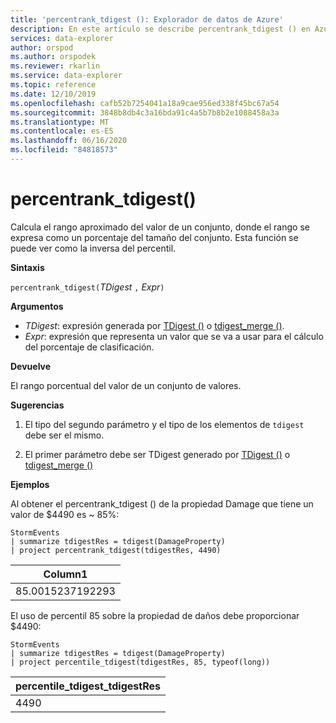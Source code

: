 ```yaml
---
title: 'percentrank_tdigest (): Explorador de datos de Azure'
description: En este artículo se describe percentrank_tdigest () en Azure Explorador de datos.
services: data-explorer
author: orspod
ms.author: orspodek
ms.reviewer: rkarlin
ms.service: data-explorer
ms.topic: reference
ms.date: 12/10/2019
ms.openlocfilehash: cafb52b7254041a18a9cae956ed338f45bc67a54
ms.sourcegitcommit: 3848b8db4c3a16bda91c4a5b7b8b2e1088458a3a
ms.translationtype: MT
ms.contentlocale: es-ES
ms.lasthandoff: 06/16/2020
ms.locfileid: "84818573"
---
```

# <a name="percentrank_tdigest"></a>percentrank_tdigest()

Calcula el rango aproximado del valor de un conjunto, donde el rango se expresa como un porcentaje del tamaño del conjunto.
Esta función se puede ver como la inversa del percentil.

**Sintaxis**

`percentrank_tdigest(`*TDigest* `,` *Expr*`)`

**Argumentos**

* *TDigest*: expresión generada por [TDigest ()](tdigest-aggfunction.md) o [tdigest_merge ()](tdigest-merge-aggfunction.md).
* *Expr*: expresión que representa un valor que se va a usar para el cálculo del porcentaje de clasificación.

**Devuelve**

El rango porcentual del valor de un conjunto de valores.

**Sugerencias**

1) El tipo del segundo parámetro y el tipo de los elementos de `tdigest` debe ser el mismo.

2) El primer parámetro debe ser TDigest generado por [TDigest ()](tdigest-aggfunction.md) o [tdigest_merge ()](tdigest-merge-aggfunction.md)

**Ejemplos**

Al obtener el percentrank_tdigest () de la propiedad Damage que tiene un valor de $4490 es ~ 85%:

<!-- csl: https://help.kusto.windows.net:443/Samples -->
```kusto
StormEvents
| summarize tdigestRes = tdigest(DamageProperty)
| project percentrank_tdigest(tdigestRes, 4490)

```

|Column1|
|---|
|85.0015237192293|


El uso de percentil 85 sobre la propiedad de daños debe proporcionar $4490:

<!-- csl: https://help.kusto.windows.net:443/Samples -->
```kusto
StormEvents
| summarize tdigestRes = tdigest(DamageProperty)
| project percentile_tdigest(tdigestRes, 85, typeof(long))

```

|percentile_tdigest_tdigestRes|
|---|
|4490|
